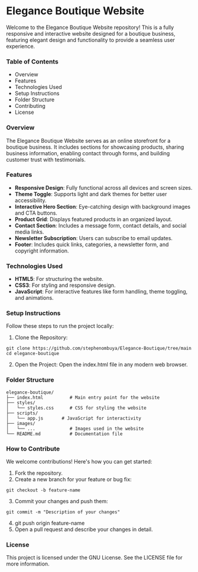 # **Elegance Boutique Website**
Welcome to the Elegance Boutique Website repository! This is a fully responsive and interactive website designed for a boutique business, featuring elegant design and functionality to provide a seamless user experience.

### **Table of Contents**
- Overview
- Features
- Technologies Used
- Setup Instructions
- Folder Structure
- Contributing
- License


### **Overview**
The Elegance Boutique Website serves as an online storefront for a boutique business. It includes sections for showcasing products, sharing business information, enabling contact through forms, and building customer trust with testimonials.


### **Features**
- **Responsive Design**: Fully functional across all devices and screen sizes.
- **Theme Toggle**: Supports light and dark themes for better user accessibility.
- **Interactive Hero Section**: Eye-catching design with background images and CTA buttons.
- **Product Grid**: Displays featured products in an organized layout.
- **Contact Section**: Includes a message form, contact details, and social media links.
- **Newsletter Subscription**: Users can subscribe to email updates.
- **Footer**: Includes quick links, categories, a newsletter form, and copyright information.


### **Technologies Used**
- **HTML5**: For structuring the website.
- **CSS3**: For styling and responsive design.
- **JavaScript**: For interactive features like form handling, theme toggling, and animations.



### **Setup Instructions**
Follow these steps to run the project locally:

1. Clone the Repository:

```
git clone https://github.com/stephenombuya/Elegance-Boutique/tree/main
cd elegance-boutique
```

2. Open the Project: Open the index.html file in any modern web browser.



### **Folder Structure**

```
elegance-boutique/
├── index.html          # Main entry point for the website
├── styles/
│   └── styles.css      # CSS for styling the website
├── scripts/
│   └── app.js       # JavaScript for interactivity
├── images/
│   └── ...             # Images used in the website
└── README.md           # Documentation file
```


### **How to Contribute**
We welcome contributions! Here's how you can get started:

1. Fork the repository.
2. Create a new branch for your feature or bug fix:

```
git checkout -b feature-name
```

3. Commit your changes and push them:

```
git commit -m "Description of your changes"
```

4. git push origin feature-name
5. Open a pull request and describe your changes in detail.



### **License**
This project is licensed under the GNU License. See the LICENSE file for more information.
